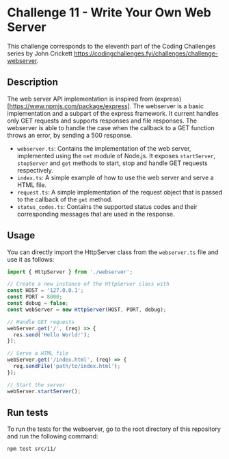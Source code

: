 # Challenge 11 - Write Your Own Web Server

This challenge corresponds to the eleventh part of the Coding Challenges series by John Crickett https://codingchallenges.fyi/challenges/challenge-webserver.

## Description

The web server API implementation is inspired from (express)[https://www.npmjs.com/package/express].
The webserver is a basic implementation and a subpart of the express framework.
It current handles only GET requests and supports responses and file responses.
The webserver is able to handle the case when the callback to a GET function throws an error, by sending a 500 response.

- `webserver.ts`: Contains the implementation of the web server, implemented using the `net` module of Node.js. It exposes `startServer`, `stopServer` and `get` methods to start, stop and handle GET requests respectively.
- `index.ts`: A simple example of how to use the web server and serve a HTML file.
- `request.ts`: A simple implementation of the request object that is passed to the callback of the `get` method.
- `status_codes.ts`: Contains the supported status codes and their corresponding messages that are used in the response.

## Usage

You can directly import the HttpServer class from the `webserver.ts` file and use it as follows:

```typescript
import { HttpServer } from './webserver';

// Create a new instance of the HttpServer class with
const HOST = '127.0.0.1';
const PORT = 8000;
const debug = false;
const webServer = new HttpServer(HOST, PORT, debug);

// Handle GET requests
webServer.get('/', (req) => {
  res.send('Hello World!');
});

// Serve a HTML file
webServer.get('/index.html', (req) => {
  req.sendFile('path/to/index.html');
});

// Start the server
webServer.startServer();
```

## Run tests

To run the tests for the webserver, go to the root directory of this repository and run the following command:

```bash
npm test src/11/
```
